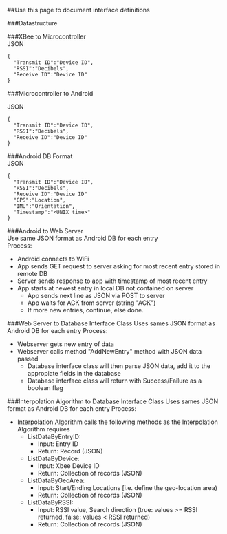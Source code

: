 ##Use this page to document interface definitions  

###Datastructure


###XBee to Microcontroller  
JSON

```
{
  "Transmit ID":"Device ID",
  "RSSI":"Decibels",
  "Receive ID":"Device ID"
}
```

###Microcontroller to Android  

JSON

```
{
  "Transmit ID":"Device ID",
  "RSSI":"Decibels",
  "Receive ID":"Device ID"
}
```

###Android DB Format  
JSON

```
{
  "Transmit ID":"Device ID",
  "RSSI":"Decibels",
  "Receive ID":"Device ID"
  "GPS":"Location",
  "IMU":"Orientation",
  "Timestamp":"<UNIX time>"
}
``` 

###Android to Web Server  
Use same JSON format as Android DB for each entry  
Process:
* Android connects to WiFi
* App sends GET request to server asking for most recent entry stored in remote DB
* Server sends response to app with timestamp of most recent entry
* App starts at newest entry in local DB not contained on server
    * App sends next line as JSON via POST to server
    * App waits for ACK from server (string "ACK")
    * If more new entries, continue, else done.

###Web Server to Database Interface Class
Uses sames JSON format as Android DB for each entry
Process:
* Webserver gets new entry of data
* Webserver calls method "AddNewEntry" method with JSON data passed
    * Database interface class will then parse JSON data, add it to the appropiate fields in the database
    * Database interface class will return with Success/Failure as a boolean flag

###Interpolation Algorithm to Database Interface Class
Uses sames JSON format as Android DB for each entry
Process:
* Interpolation Algorithm calls the following methods as the Interpolation Algorithm requires
    * ListDataByEntryID:
        * Input: Entry ID
        * Return: Record (JSON)
    * ListDataByDevice:
        * Input: Xbee Device ID
        * Return: Collection of records (JSON)
    * ListDataByGeoArea:
        * Input: Start/Ending Locations [i.e. define the geo-location area)
        * Return: Collection of records (JSON)
    * ListDataByRSSI:
        * Input: RSSI value, Search direction (true: values >= RSSI returned, false: values < RSSI returned)
        * Return: Collection of records (JSON)
